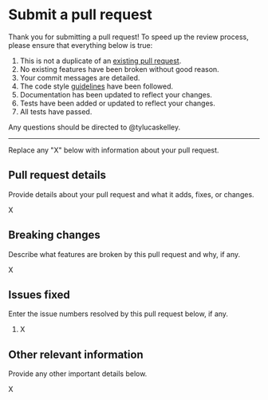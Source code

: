 # Submit a pull request

Thank you for submitting a pull request! To speed up the review process, please ensure that everything below
is true:

1. This is not a duplicate of an [existing pull request][1].
2. No existing features have been broken without good reason.
3. Your commit messages are detailed.
4. The code style [guidelines][2] have been followed.
5. Documentation has been updated to reflect your changes.
6. Tests have been added or updated to reflect your changes.
7. All tests have passed.

Any questions should be directed to @tylucaskelley.

---

Replace any "X" below with information about your pull request.

## Pull request details

Provide details about your pull request and what it adds, fixes, or changes.

X

## Breaking changes

Describe what features are broken by this pull request and why, if any.

X

## Issues fixed

Enter the issue numbers resolved by this pull request below, if any.

1. X

## Other relevant information

Provide any other important details below.

X

[1]: https://github.com/greylocklabs/js/pulls
[2]: https://github.com/greylocklabs/js/blob/master/.github/CONTRIBUTING.md#code-style
